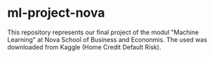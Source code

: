 # ml-project-nova

This repository represents our final project of the modul "Machine Learning" at Nova School of Business and Econonmis. The used was downloaded from Kaggle (Home Credit Default Risk). 
